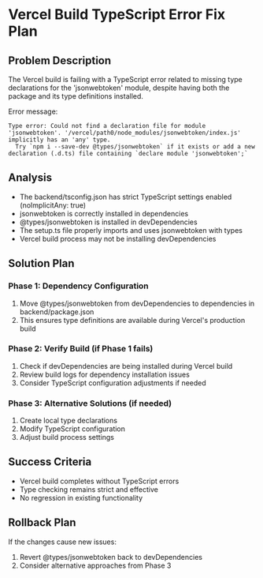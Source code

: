 # Vercel Build TypeScript Error Fix Plan

## Problem Description
The Vercel build is failing with a TypeScript error related to missing type declarations for the 'jsonwebtoken' module, despite having both the package and its type definitions installed.

Error message:
```
Type error: Could not find a declaration file for module 'jsonwebtoken'. '/vercel/path0/node_modules/jsonwebtoken/index.js' implicitly has an 'any' type.
  Try `npm i --save-dev @types/jsonwebtoken` if it exists or add a new declaration (.d.ts) file containing `declare module 'jsonwebtoken';`
```

## Analysis
- The backend/tsconfig.json has strict TypeScript settings enabled (noImplicitAny: true)
- jsonwebtoken is correctly installed in dependencies
- @types/jsonwebtoken is installed in devDependencies
- The setup.ts file properly imports and uses jsonwebtoken with types
- Vercel build process may not be installing devDependencies

## Solution Plan

### Phase 1: Dependency Configuration
1. Move @types/jsonwebtoken from devDependencies to dependencies in backend/package.json
2. This ensures type definitions are available during Vercel's production build

### Phase 2: Verify Build (if Phase 1 fails)
1. Check if devDependencies are being installed during Vercel build
2. Review build logs for dependency installation issues
3. Consider TypeScript configuration adjustments if needed

### Phase 3: Alternative Solutions (if needed)
1. Create local type declarations
2. Modify TypeScript configuration
3. Adjust build process settings

## Success Criteria
- Vercel build completes without TypeScript errors
- Type checking remains strict and effective
- No regression in existing functionality

## Rollback Plan
If the changes cause new issues:
1. Revert @types/jsonwebtoken back to devDependencies
2. Consider alternative approaches from Phase 3